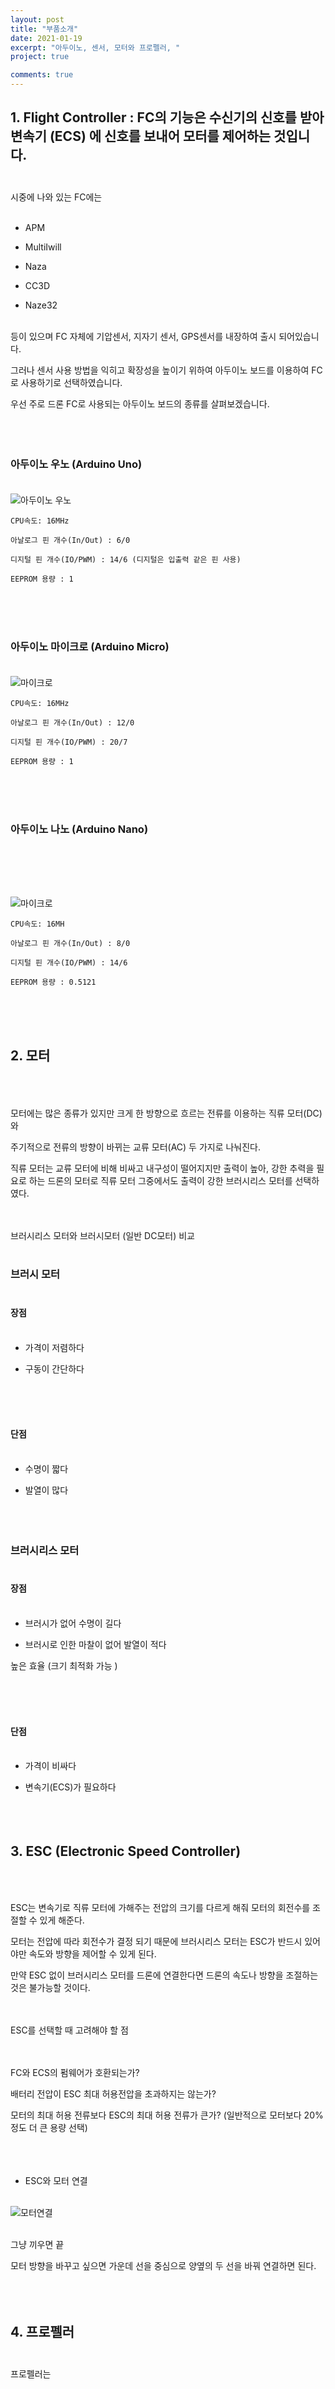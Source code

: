 ```yaml
---
layout: post
title: "부품소개"
date: 2021-01-19
excerpt: "아두이노, 센서, 모터와 프로펠러, "
project: true

comments: true
---
```


## 1. Flight Controller : FC의 기능은 수신기의 신호를 받아 변속기 (ECS) 에 신호를 보내어 모터를 제어하는 것입니다.<br><br>

시중에 나와 있는 FC에는<br><br>

- APM

- MultiIwill

- Naza

- CC3D

- Naze32  
<br>
등이 있으며 FC 자체에 기압센서, 지자기 센서, GPS센서를 내장하여 출시 되어있습니다.

그러나 센서 사용 방법을 익히고 확장성을 높이기 위하여 아두이노 보드를 이용하여 FC로 사용하기로 선택하였습니다.

우선 주로 드론 FC로 사용되는 아두이노 보드의 종류를 살펴보겠습니다.<br><br><br><br>



 

 

 




 

### 아두이노 우노 (Arduino Uno)<br><br>

 <img src="/assets/img/우노.png" alt="아두이노 우노">

```
CPU속도: 16MHz

아날로그 핀 개수(In/Out) : 6/0

디지털 핀 개수(IO/PWM) : 14/6 (디지털은 입출력 같은 핀 사용)

EEPROM 용량 : 1
```
 
<br><br><br>



 

 

 

### 아두이노 마이크로 (Arduino Micro)<br><br>


 <img src="/assets/img/마이크로.png" alt="마이크로"> 
 
```
CPU속도: 16MHz

아날로그 핀 개수(In/Out) : 12/0

디지털 핀 개수(IO/PWM) : 20/7

EEPROM 용량 : 1
```


 <br><br><br>



 

### 아두이노 나노 (Arduino Nano)<br><br><br><br><br>


 <img src="/assets/img/나노.png" alt="마이크로">  
 
```
CPU속도: 16MH

아날로그 핀 개수(In/Out) : 8/0

디지털 핀 개수(IO/PWM) : 14/6

EEPROM 용량 : 0.5121
```
 
<br><br><br>
 

 

## 2. 모터<br><br><br>

 

모터에는 많은 종류가 있지만 크게 한 방향으로 흐르는 전류를 이용하는 직류 모터(DC)와<br>

주기적으로 전류의 방향이 바뀌는 교류 모터(AC) 두 가지로 나눠진다.<br>

직류 모터는 교류 모터에 비해 비싸고 내구성이 떨어지지만 출력이 높아, 강한 추력을 필요로 하는 드론의 모터로 직류 모터 그중에서도 출력이 강한 브러시리스 모터를 선택하였다.<br><br><br>

 

브러시리스 모터와 브러시모터 (일반 DC모터) 비교<br><br>


### 브러시 모터<br><br>

 

#### 장점<br><br>

- 가격이 저렴하다

- 구동이 간단하다

<br><br><br> 

#### 단점<br><br>

- 수명이 짧다

- 발열이 많다
<br><br><br><br>
 


### 브러시리스 모터<br><br>

 

#### 장점<br><br>

- 브러시가 없어 수명이 길다

- 브러시로 인한 마찰이 없어 발열이 적다

높은 효율 (크기 최적화 가능 )

 <br><br><br>

#### 단점<br><br>

- 가격이 비싸다

- 변속기(ECS)가 필요하다
<br><br><br><br>
 

## 3. ESC (Electronic Speed Controller)<br><br><br>

 

ESC는 변속기로 직류 모터에 가해주는 전압의 크기를 다르게 해줘 모터의 회전수를 조절할 수 있게 해준다.

모터는 전압에 따라 회전수가 결정 되기 때문에 브러시리스 모터는 ESC가 반드시 있어야만 속도와 방향을 제어할 수 있게 된다.

만약 ESC 없이 브러시리스 모터를 드론에 연결한다면 드론의 속도나 방향을 조절하는 것은 불가능할 것이다.<br><br><br>

 

ESC를 선택할 때 고려해야 할 점<br><br><br>

 

FC와 ECS의 펌웨어가 호환되는가?<br>

배터리 전압이 ESC 최대 허용전압을 초과하지는 않는가?<br>

모터의 최대 허용 전류보다 ESC의 최대 허용 전류가 큰가? (일반적으로 모터보다 20%정도 더 큰 용량 선택)<br><br><br><br>

 

 

* ESC와 모터 연결<br><br>

 
 <img src="/assets/img/모터연결.png" alt="모터연결"> 
<br><br>


그냥 끼우면 끝<br>

모터 방향을 바꾸고 싶으면 가운데 선을 중심으로 양옆의 두 선을 바꿔 연결하면 된다.<br><br><br><br>

 

 

## 4. 프로펠러<br><br>

 

프로펠러는

 
